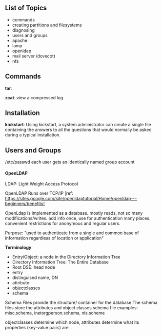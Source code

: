 ## List of Topics

+ commands
+ creating partitions and filesystems
+ diagnosing
+ users and groups
+ apache
+ lamp
+ openldap
+ mail server (dovecot)
+ nfs

## Commands

**tar**: 

**zcat**: view a compressed log


## Installation 

**kickstart**: Using kickstart, a system administrator can create a single file containing the answers to all the questions that would normally be asked during a typical installation.

## Users and Groups

/etc/passwd
each user gets an identically named group account


#### OpenLDAP
LDAP: Light Weight Access Protocol

OpenLDAP Runs over TCP/IP
[ref: https://sites.google.com/site/openldaptutorial/Home/openldap---beginners/benefits]

OpenLdap is implemented as a database. 
mostly reads, not so many modifications/writes.
add info once, use for authentication many places.
convenient restrictions for anonymous and regular users.

Purpose: "used to authenticate from a single and common base of information regardless of location or application"

**Terminology**
+ Entry/Object: a node in the Directory Information Tree
+ Directory Information Tree: The Entire Database
+ Root DSE: head node
+ entry
+ distinguised name, DN
+ attribute
+ objectclasses
+ schema

Schema Files provide the structure/ container for the database
The schema files store the attributes and object classes
schema file examples: misc.schema, inetorgperson.schema, nis.schema

objectclasses determine which node, attributes determine what its properties (key-value pairs) are
